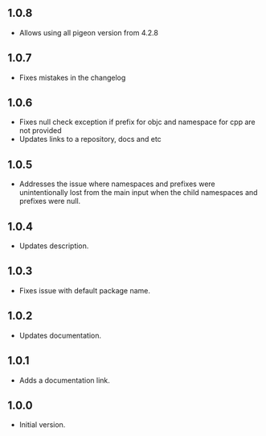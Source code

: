 ## 1.0.8

- Allows using all pigeon version from 4.2.8

## 1.0.7

- Fixes mistakes in the changelog

## 1.0.6

- Fixes null check exception if prefix for objc and namespace for cpp are not provided
- Updates links to a repository, docs and etc

## 1.0.5

- Addresses the issue where namespaces and prefixes were unintentionally lost from the main input when the child namespaces and prefixes were null.

## 1.0.4

- Updates description.

## 1.0.3

- Fixes issue with default package name.

## 1.0.2

- Updates documentation.

## 1.0.1

- Adds a documentation link.

## 1.0.0

- Initial version.

